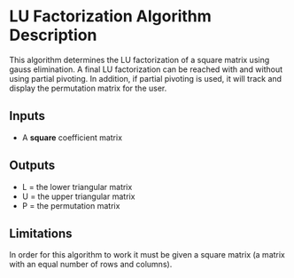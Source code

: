 # **LU Factorization Algorithm Description**
This algorithm determines the LU factorization of a square matrix using gauss elimination. A final LU factorization can be reached with and without using partial pivoting. In addition, if partial pivoting is used, it will track and display the permutation matrix for the user. 

## Inputs
- A **square** coefficient matrix

## Outputs
- L = the lower triangular matrix
- U = the upper triangular matrix
- P = the permutation matrix

## Limitations
In order for this algorithm to work it must be given a square matrix (a matrix with an equal number of rows and columns).
